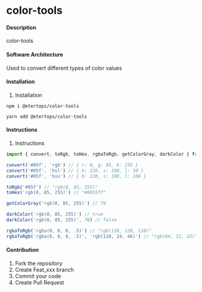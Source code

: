 # color-tools

#### Description
color-tools

#### Software Architecture
Used to convert different types of color values

#### Installation

1.  Installation
```text
npm i @etertops/color-tools

yarn add @etertops/color-tools

```

#### Instructions

1. Instructions
```javascript
import { convert, toRgb, toHex, rgbaToRgb, getColorGray, darkColor } from "@etertops/color-tools"

convert('#05f', 'rgb') // { r: 0, g: 85, b: 255 }
convert('#05f', 'hsl') // { h: 220, s: 100, l: 50 }
convert('#05f', 'hsv') // { h: 220, s: 100, l: 100 }

toRgb('#05f') // "rgb(0, 85, 255)"
toHex('rgb(0, 85, 255)') // "#0055ff"

getColorGray('rgb(0, 85, 255)') // 79

darkColor('rgb(0, 85, 255)') // true
darkColor('rgb(0, 85, 255)', 78) // false

rgbaToRgb('rgba(0, 0, 0, .5)') // "rgb(128, 128, 128)"
rgbaToRgb('rgba(0, 0, 0, .5)', 'rgb(128, 24, 46)') // "rgb(64, 12, 23)"

```

#### Contribution

1.  Fork the repository
2.  Create Feat_xxx branch
3.  Commit your code
4.  Create Pull Request
